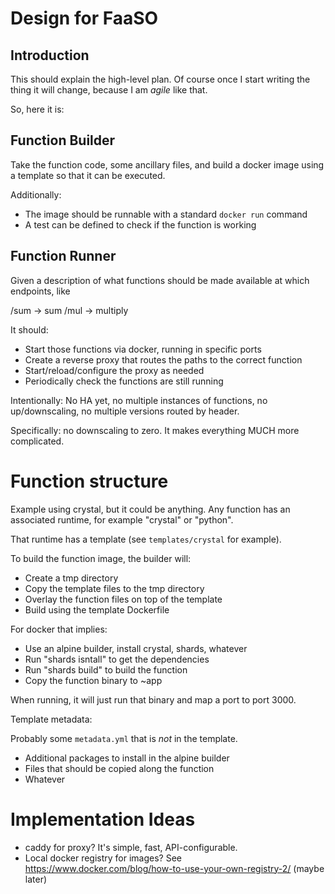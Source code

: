 # Design for FaaSO

## Introduction

This should explain the high-level plan. Of course once I start
writing the thing it will change, because I am *agile* like that.

So, here it is:

## Function Builder

Take the function code, some ancillary files, and build a docker
image using a template so that it can be executed.

Additionally:

* The image should be runnable with a standard `docker run` command
* A test can be defined to check if the function is working

## Function Runner

Given a description of what functions should be made available at
which endpoints, like

/sum -> sum
/mul -> multiply

It should:

* Start those functions via docker, running in specific ports
* Create a reverse proxy that routes the paths to the correct function
* Start/reload/configure the proxy as needed
* Periodically check the functions are still running

Intentionally: No HA yet, no multiple instances of functions, no
up/downscaling, no multiple versions routed by header.

Specifically: no downscaling to zero. It makes everything MUCH
more complicated.

# Function structure

Example using crystal, but it could be anything. Any function has
an associated runtime, for example "crystal" or "python".

That runtime has a template (see `templates/crystal` for example).

To build the function image, the builder will:

* Create a tmp directory
* Copy the template files to the tmp directory
* Overlay the function files on top of the template
* Build using the template Dockerfile

For docker that implies:

* Use an alpine builder, install crystal, shards, whatever
* Run "shards isntall" to get the dependencies
* Run "shards build" to build the function
* Copy the function binary to ~app

When running, it will just run that binary and map a port to port 3000.

Template metadata:

Probably some `metadata.yml` that is *not* in the template.

* Additional packages to install in the alpine builder
* Files that should be copied along the function
* Whatever

# Implementation Ideas

* caddy for proxy? It's simple, fast, API-configurable.
* Local docker registry for images? See https://www.docker.com/blog/how-to-use-your-own-registry-2/ (maybe later)
